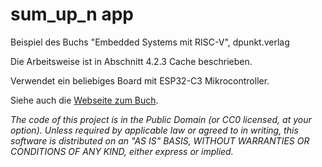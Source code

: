 sum_up_n app
============

Beispiel des Buchs "Embedded Systems mit RISC-V", dpunkt.verlag

Die Arbeitsweise ist in Abschnitt 4.2.3 Cache beschrieben.

Verwendet ein beliebiges Board mit ESP32-C3 Mikrocontroller.

Siehe auch die [Webseite zum Buch](https://ritschel.at/buch-embedded-systems-auf-den-punkt-gebracht/).

*The code of this project is in the Public Domain (or CC0 licensed, at your option).
Unless required by applicable law or agreed to in writing, this
software is distributed on an "AS IS" BASIS, WITHOUT WARRANTIES OR
CONDITIONS OF ANY KIND, either express or implied.*
